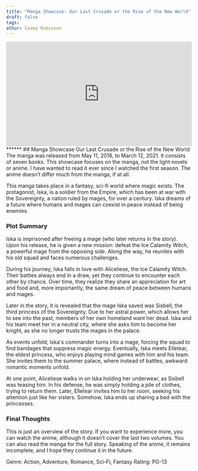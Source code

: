 ```yaml
---
title: "Manga Showcase: Our Last Crusade or the Rise of the New World"
draft: false
tags:
athur: Casey Robinson
---
```

<div style="position:relative; padding-bottom:56.25%; height:0; overflow:hidden;">
  <iframe src="https://www.youtube.com/embed/VIDEO_ID"
      style="position:absolute; top:0; left:0; width:100%; height:100%; border:0;"
      allowfullscreen>
  </iframe>
</div>
******
## Manga Showcase Our Last Crusade or the Rise of the New World
The manga was released from May 11, 2018, to March 12, 2021. It consists of seven books. This showcase focuses on the manga, not the light novels or anime. I have wanted to read it ever since I watched the first season. The anime doesn’t differ much from the manga, if at all.

This manga takes place in a fantasy, sci-fi world where magic exists. The protagonist, Iska, is a soldier from the Empire, which has been at war with the Sovereignty, a nation ruled by mages, for over a century. Iska dreams of a future where humans and mages can coexist in peace instead of being enemies.

### Plot Summary
Iska is imprisoned after freeing a mage (who later returns in the story). Upon his release, he is given a new mission: defeat the Ice Calamity Witch, a powerful mage from the opposing side. Along the way, he reunites with his old squad and faces numerous challenges.

During his journey, Iska falls in love with Aliceliese, the Ice Calamity Witch. Their battles always end in a draw, yet they continue to encounter each other by chance. Over time, they realize they share an appreciation for art and food and, more importantly, the same dream of peace between humans and mages.

Later in the story, it is revealed that the mage Iska saved was Sisbell, the third princess of the Sovereignty. Due to her astral power, which allows her to see into the past, members of her own homeland want her dead. Iska and his team meet her in a neutral city, where she asks him to become her knight, as she no longer trusts the mages in the palace.

As events unfold, Iska's commander turns into a mage, forcing the squad to find bandages that suppress magic energy. Eventually, Iska meets Elletear, the eldest princess, who enjoys playing mind games with him and his team. She invites them to the summer palace, where instead of battles, awkward romantic moments unfold.

At one point, Aliceliese walks in on Iska holding her underwear, as Sisbell was teasing him. In his defense, he was simply holding a pile of clothes, trying to return them. Later, Elletear invites him to her room, seeking his attention just like her sisters. Somehow, Iska ends up sharing a bed with the princesses.

### Final Thoughts
This is just an overview of the story. If you want to experience more, you can watch the anime, although it doesn’t cover the last two volumes. You can also read the manga for the full story. Speaking of the anime, it remains incomplete, and I hope they continue it in the future.

Genre: Action, Adventure, Romance, Sci-Fi, Fantasy
Rating: PG-13